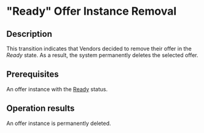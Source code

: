 # "Ready" Offer Instance Removal
## Description
This transition indicates that Vendors decided to remove their offer in the *Ready* state. As a result, the system permanently deletes the selected offer.
## Prerequisites
An offer instance with the [Ready](s-b-ready.html) status.
## Operation results
An offer instance is permanently deleted.
